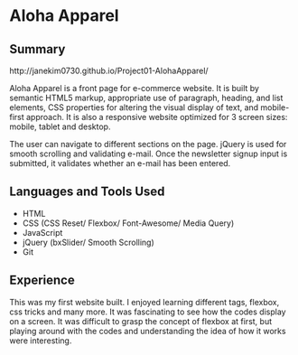# Aloha Apparel

Summary
--------------------------------------------------------------------------------------------------------------------------------------
<p>http://janekim0730.github.io/Project01-AlohaApparel/<p>
<p>Aloha Apparel is a front page for e-commerce website. It is built by semantic HTML5 markup, appropriate use of paragraph, heading,
and list elements, CSS properties for altering the visual display of text, and mobile-first approach. It is also a responsive website 
optimized for 3 screen sizes: mobile, tablet and desktop. </p>
<p>The user can navigate to different sections on the page. jQuery is used for smooth scrolling and validating e-mail. Once the
newsletter signup input is submitted, it validates whether an e-mail has been entered.</p>


Languages and Tools Used
----------------------------------------------------------------------------------------------------------------------------------------
<ul>
<li>HTML</li> 
<li>CSS (CSS Reset/ Flexbox/ Font-Awesome/ Media Query)</li>
<li>JavaScript</li>
<li>jQuery (bxSlider/ Smooth Scrolling)</li>
<li>Git</li>
</ul>

Experience
----------------------------------------------------------------------------------------------------------------------------------------
<p>This was my first website built. I enjoyed learning different tags, flexbox, css tricks and many more. It was fascinating to see how 
the codes display on a screen. It was difficult to grasp the concept of flexbox at first, but playing around with the codes and 
understanding the idea of how it works were interesting. </p>
